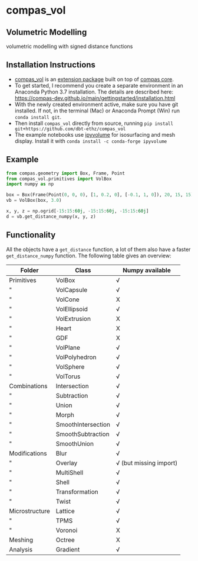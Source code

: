 # compas_vol
## Volumetric Modelling

volumetric modelling with signed distance functions

## Installation Instructions

- [compas_vol](https://dbt-ethz.github.io/compas_vol/) is an [extension package](https://compas-dev.github.io/packages.html) built on top of [compas core](https://compas-dev.github.io).
- To get started, I recommend you create a separate environment in an Anaconda Python 3.7 installation. The details are described here: https://compas-dev.github.io/main/gettingstarted/installation.html
- With the newly created environment active, make sure you have git installed. If not, in the terminal (Mac) or Anaconda Prompt (Win) run `conda install git`.
- Then install `compas_vol` directly from source, running `pip install git+https://github.com/dbt-ethz/compas_vol`
- The example notebooks use [ipyvolume](https://ipyvolume.readthedocs.io/en/latest/index.html) for isosurfacing and mesh display. Install it with `conda install -c conda-forge ipyvolume`

## Example

```python
from compas.geometry import Box, Frame, Point
from compas_vol.primitives import VolBox
import numpy as np

box = Box(Frame(Point(0, 0, 0), [1, 0.2, 0], [-0.1, 1, 0]), 20, 15, 15)
vb = VolBox(box, 3.0)

x, y, z = np.ogrid[-15:15:60j, -15:15:60j, -15:15:60j]
d = vb.get_distance_numpy(x, y, z)
```

## Functionality

All the objects have a `get_distance` function, a lot of them also have a faster `get_distance_numpy` function. The following table gives an overview:

Folder | Class | Numpy available
--- | --- | ---
Primitives | VolBox | √
" | VolCapsule | √
" | VolCone | X
" | VolEllipsoid | √
" | VolExtrusion | X
" | Heart | X
" | GDF | X
" | VolPlane | √
" | VolPolyhedron | √
" | VolSphere | √
" | VolTorus | √
Combinations | Intersection | √
" | Subtraction | √
" | Union | √
" | Morph | √
" | SmoothIntersection | √
" | SmoothSubtraction | √
" | SmoothUnion | √
Modifications | Blur | √
" | Overlay | √ (but missing import)
" | MultiShell | √
" | Shell | √
" | Transformation | √
" | Twist | √
Microstructure | Lattice | √
" | TPMS | √
" | Voronoi | X
Meshing | Octree | X
Analysis | Gradient | √
